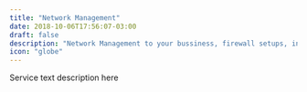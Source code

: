 ```yaml
---
title: "Network Management"
date: 2018-10-06T17:56:07-03:00
draft: false
description: "Network Management to your bussiness, firewall setups, intrusion detection systems..."
icon: "globe"
---
```


Service text description here
